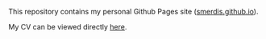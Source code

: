 This repository contains my personal Github Pages site (<a href="https://smerdis.github.io">smerdis.github.io</a>).

My CV can be viewed directly <a href="https://smerdis.github.io/cv/">here</a>.
